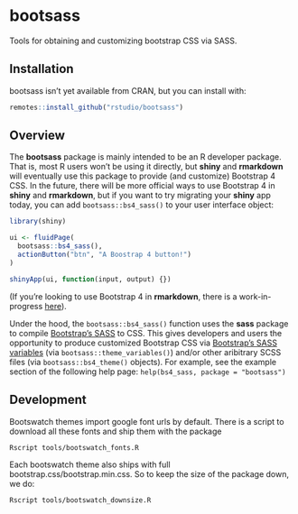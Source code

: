 
# bootsass

Tools for obtaining and customizing bootstrap CSS via SASS.

## Installation

bootsass isn’t yet available from CRAN, but you can install with:

``` r
remotes::install_github("rstudio/bootsass")
```

## Overview

The **bootsass** package is mainly intended to be an R developer
package. That is, most R users won’t be using it directly, but **shiny**
and **rmarkdown** will eventually use this package to provide (and
customize) Bootstrap 4 CSS. In the future, there will be more official
ways to use Bootstrap 4 in **shiny** and **rmarkdown**, but if you want
to try migrating your **shiny** app today, you can add
`bootsass::bs4_sass()` to your user interface object:

``` r
library(shiny)

ui <- fluidPage(
  bootsass::bs4_sass(),
  actionButton("btn", "A Boostrap 4 button!")
)

shinyApp(ui, function(input, output) {})
```

(If you’re looking to use Bootstrap 4 in **rmarkdown**, there is a
work-in-progress
[here](https://github.com/rstudio/rmarkdown/pull/1706)).

Under the hood, the `bootsass::bs4_sass()` function uses the **sass**
package to compile [Bootstrap’s
SASS](https://getbootstrap.com/docs/4.0/getting-started/theming/) to
CSS. This gives developers and users the opportunity to produce
customized Bootstrap CSS via [Bootstrap’s SASS
variables](https://github.com/rstudio/bootsass/blob/master/inst/node_modules/bootstrap/scss/_variables.scss)
(via `bootsass::theme_variables()`) and/or other aribitrary SCSS files
(via `bootsass::bs4_theme()` objects). For example, see the example
section of the following help page: `help(bs4_sass, package =
"bootsass")`

## Development

Bootswatch themes import google font urls by default. There is a script
to download all these fonts and ship them with the package

``` shell
Rscript tools/bootswatch_fonts.R
```

Each bootswatch theme also ships with full
bootstrap.css/bootstrap.min.css. So to keep the size of the package
down, we do:

``` shell
Rscript tools/bootswatch_downsize.R
```
